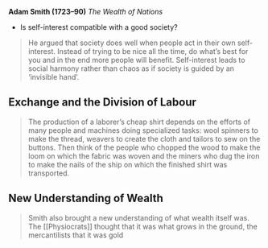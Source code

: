 **Adam Smith (1723–90)**
_The Wealth of Nations_

- Is self-interest compatible with a good society?
 >He argued that society does well when people act in their own self-interest. Instead of trying to be nice all the time, do what’s best for you and in the end more people will benefit. Self-interest leads to social harmony rather than chaos as if society is guided by an ‘invisible hand’.
## Exchange and the Division of Labour
>The production of a laborer’s cheap shirt depends on the efforts of many people and machines doing specialized tasks: wool spinners to make the thread, weavers to create the cloth and tailors to sew on the buttons. Then think of the people who chopped the wood to make the loom on which the fabric was woven and the miners who dug the iron to make the nails of the ship on which the finished shirt was transported.

## New Understanding of Wealth
>Smith also brought a new understanding of what wealth itself was. The [[Physiocrats]] thought that it was what grows in the ground, the mercantilists that it was gold